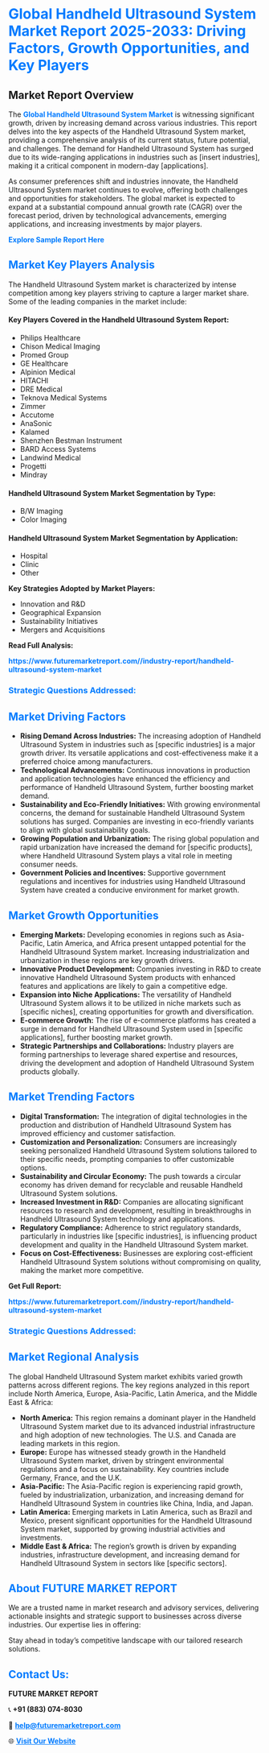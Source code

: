 <h1 style="color: #007BFF;">Global Handheld Ultrasound System Market Report 2025-2033: Driving Factors, Growth Opportunities, and Key Players</h1>

<section id="overview">
<h2>Market Report Overview</h2>
<p>The <a href="https://www.futuremarketreport.com//industry-report/handheld-ultrasound-system-market" style="color: #007BFF; text-decoration: none;"><strong>Global Handheld Ultrasound System Market</strong></a> is witnessing significant growth, driven by increasing demand across various industries. This report delves into the key aspects of the Handheld Ultrasound System market, providing a comprehensive analysis of its current status, future potential, and challenges. The demand for Handheld Ultrasound System has surged due to its wide-ranging applications in industries such as [insert industries], making it a critical component in modern-day [applications].</p>
<p>As consumer preferences shift and industries innovate, the Handheld Ultrasound System market continues to evolve, offering both challenges and opportunities for stakeholders. The global market is expected to expand at a substantial compound annual growth rate (CAGR) over the forecast period, driven by technological advancements, emerging applications, and increasing investments by major players.</p>
</section>

<section id="overview">
<p><a href="https://www.futuremarketreport.com//request-sample/reportId=78314" style="color: #007BFF; text-decoration: none;"><strong>Explore Sample Report Here</strong></a></p>
</section>

<section id="key-players">
<h2 style="color: #007BFF;">Market Key Players Analysis</h2>
<p>The Handheld Ultrasound System market is characterized by intense competition among key players striving to capture a larger market share. Some of the leading companies in the market include:</p>
<h4>Key Players Covered in the Handheld Ultrasound System Report:</h4>
<ul><li>Philips Healthcare</li><li>Chison Medical Imaging</li><li>Promed Group</li><li>GE Healthcare</li><li>Alpinion Medical</li><li>HITACHI</li><li>DRE Medical</li><li>Teknova Medical Systems</li><li>Zimmer</li><li>Accutome</li><li>AnaSonic</li><li>Kalamed</li><li>Shenzhen Bestman Instrument</li><li>BARD Access Systems</li><li>Landwind Medical</li><li>Progetti</li><li>Mindray</li></ul>
<h4>Handheld Ultrasound System Market Segmentation by Type:</h4>
<ul><li>B/W Imaging</li><li>Color Imaging</li></ul>

<h4>Handheld Ultrasound System Market Segmentation by Application:</h4>
<ul><li>Hospital</li><li>Clinic</li><li>Other</li></ul>
<p><strong>Key Strategies Adopted by Market Players:</strong></p>
<ul>
<li>Innovation and R&D</li>
<li>Geographical Expansion</li>
<li>Sustainability Initiatives</li>
<li>Mergers and Acquisitions</li>
</ul>
</section>

<section>
<p><strong>Read Full Analysis: </strong></p><a href="https://www.futuremarketreport.com//industry-report/handheld-ultrasound-system-market" style="color: #007BFF; text-decoration: none;"><strong>https://www.futuremarketreport.com//industry-report/handheld-ultrasound-system-market</strong></a>
<h3 style="color: #007BFF;">Strategic Questions Addressed:</h3>
</section>

<section id="driving-factors">
<h2 style="color: #007BFF;">Market Driving Factors</h2>
<ul>
<li><strong>Rising Demand Across Industries:</strong> The increasing adoption of Handheld Ultrasound System in industries such as [specific industries] is a major growth driver. Its versatile applications and cost-effectiveness make it a preferred choice among manufacturers.</li>
<li><strong>Technological Advancements:</strong> Continuous innovations in production and application technologies have enhanced the efficiency and performance of Handheld Ultrasound System, further boosting market demand.</li>
<li><strong>Sustainability and Eco-Friendly Initiatives:</strong> With growing environmental concerns, the demand for sustainable Handheld Ultrasound System solutions has surged. Companies are investing in eco-friendly variants to align with global sustainability goals.</li>
<li><strong>Growing Population and Urbanization:</strong> The rising global population and rapid urbanization have increased the demand for [specific products], where Handheld Ultrasound System plays a vital role in meeting consumer needs.</li>
<li><strong>Government Policies and Incentives:</strong> Supportive government regulations and incentives for industries using Handheld Ultrasound System have created a conducive environment for market growth.</li>
</ul>
</section>

<section id="growth-opportunities">
<h2 style="color: #007BFF;">Market Growth Opportunities</h2>
<ul>
<li><strong>Emerging Markets:</strong> Developing economies in regions such as Asia-Pacific, Latin America, and Africa present untapped potential for the Handheld Ultrasound System market. Increasing industrialization and urbanization in these regions are key growth drivers.</li>
<li><strong>Innovative Product Development:</strong> Companies investing in R&D to create innovative Handheld Ultrasound System products with enhanced features and applications are likely to gain a competitive edge.</li>
<li><strong>Expansion into Niche Applications:</strong> The versatility of Handheld Ultrasound System allows it to be utilized in niche markets such as [specific niches], creating opportunities for growth and diversification.</li>
<li><strong>E-commerce Growth:</strong> The rise of e-commerce platforms has created a surge in demand for Handheld Ultrasound System used in [specific applications], further boosting market growth.</li>
<li><strong>Strategic Partnerships and Collaborations:</strong> Industry players are forming partnerships to leverage shared expertise and resources, driving the development and adoption of Handheld Ultrasound System products globally.</li>
</ul>
</section>

<section id="trending-factors">
<h2 style="color: #007BFF;">Market Trending Factors</h2>
<ul>
<li><strong>Digital Transformation:</strong> The integration of digital technologies in the production and distribution of Handheld Ultrasound System has improved efficiency and customer satisfaction.</li>
<li><strong>Customization and Personalization:</strong> Consumers are increasingly seeking personalized Handheld Ultrasound System solutions tailored to their specific needs, prompting companies to offer customizable options.</li>
<li><strong>Sustainability and Circular Economy:</strong> The push towards a circular economy has driven demand for recyclable and reusable Handheld Ultrasound System solutions.</li>
<li><strong>Increased Investment in R&D:</strong> Companies are allocating significant resources to research and development, resulting in breakthroughs in Handheld Ultrasound System technology and applications.</li>
<li><strong>Regulatory Compliance:</strong> Adherence to strict regulatory standards, particularly in industries like [specific industries], is influencing product development and quality in the Handheld Ultrasound System market.</li>
<li><strong>Focus on Cost-Effectiveness:</strong> Businesses are exploring cost-efficient Handheld Ultrasound System solutions without compromising on quality, making the market more competitive.</li>
</ul>
</section>

<section>
<p><strong>Get Full Report: </strong></p><a href="https://www.futuremarketreport.com//industry-report/handheld-ultrasound-system-market" style="color: #007BFF; text-decoration: none;"><strong>https://www.futuremarketreport.com//industry-report/handheld-ultrasound-system-market</strong></a>
<h3 style="color: #007BFF;">Strategic Questions Addressed:</h3>
</section>


<section id="regional-analysis">
<h2 style="color: #007BFF;">Market Regional Analysis</h2>
<p>The global Handheld Ultrasound System market exhibits varied growth patterns across different regions. The key regions analyzed in this report include North America, Europe, Asia-Pacific, Latin America, and the Middle East & Africa:</p>
<ul>
<li><strong>North America:</strong> This region remains a dominant player in the Handheld Ultrasound System market due to its advanced industrial infrastructure and high adoption of new technologies. The U.S. and Canada are leading markets in this region.</li>
<li><strong>Europe:</strong> Europe has witnessed steady growth in the Handheld Ultrasound System market, driven by stringent environmental regulations and a focus on sustainability. Key countries include Germany, France, and the U.K.</li>
<li><strong>Asia-Pacific:</strong> The Asia-Pacific region is experiencing rapid growth, fueled by industrialization, urbanization, and increasing demand for Handheld Ultrasound System in countries like China, India, and Japan.</li>
<li><strong>Latin America:</strong> Emerging markets in Latin America, such as Brazil and Mexico, present significant opportunities for the Handheld Ultrasound System market, supported by growing industrial activities and investments.</li>
<li><strong>Middle East & Africa:</strong> The region’s growth is driven by expanding industries, infrastructure development, and increasing demand for Handheld Ultrasound System in sectors like [specific sectors].</li>
</ul>
</section>

<footer>
<h2 style="color: #007BFF;">About FUTURE MARKET REPORT</h2>
<p>We are a trusted name in market research and advisory services, delivering actionable insights and strategic support to businesses across diverse industries. Our expertise lies in offering:</p>

<p>Stay ahead in today’s competitive landscape with our tailored research solutions.</p>

<h2 style="color: #007BFF;">Contact Us:</h2>
<p><strong>FUTURE MARKET REPORT</strong></p>
<p>📞 <strong>+91 (883) 074-8030</strong></p>
<p>📧 <strong><a href="mailto:help@futuremarketreport.com" style="color: #007BFF;">help@futuremarketreport.com</a></strong></p>
<p>🌐 <strong><a href="https://www.futuremarketreport.com/" style="color: #007BFF;">Visit Our Website</a></strong></p>
</footer>